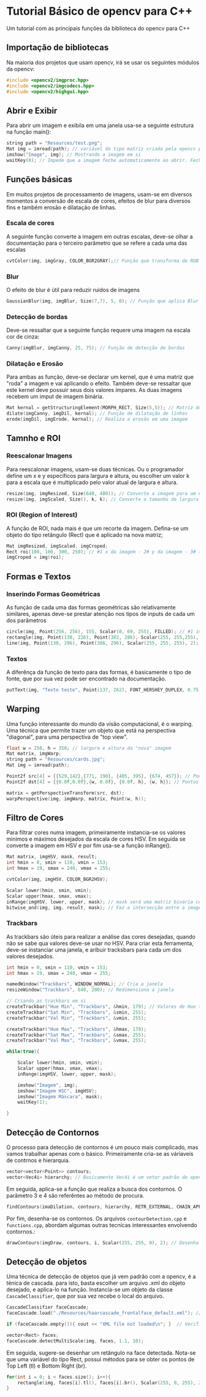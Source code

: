 # Tutorial Básico de opencv para C++
Um tutorial com as principais funções da biblioteca do opencv para C++

## Importação de bibliotecas
Na maioria dos projetos que usam opencv, irá se usar os seguintes módulos da opencv:
```c++
#include <opencv2/imgproc.hpp>
#include <opencv2/imgcodecs.hpp>
#include <opencv2/highgui.hpp>
```

## Abrir e Exibir
Para abrir um imagem e exibila em uma janela usa-se a seguinte estrutura na função main():
```c++
string path = "Resources/test.png";
Mat img = imread(path); // variável do tipo matriz criada pela opencv para lidar com imagens
imshow("Image", img); // Mostrando a imagem em si
waitKey(0); // Impede que a imagem feche automaticamente ao abrir. Fecha ao clicar qualquer botão
```

## Funções básicas
Em muitos projetos de processamento de imagens, usam-se em diversos momentos a conversão de escala de cores, efeitos de blur para diversos fins e também erosão e dilatação de linhas.
### Escala de cores
A seguinte função converte a imagem em outras escalas, deve-se olhar a documentação para o terceiro parâmetro que se refere a cada uma das escalas
```c++
cvtColor(img, imgGray, COLOR_BGR2GRAY);// Função que transforma de RGB para cinza
```
### Blur
O efeito de blur é útil para reduzir ruidos de imagens
```c++
GaussianBlur(img, imgBlur, Size(7,7), 5, 0); // Função que aplica Blur na imagem
```
### Detecção de bordas
Deve-se ressaltar que a seguinte função requere uma imagem na escala cor de cinza:
```c++
Canny(imgBlur, imgCanny, 25, 75); // Função de detecção de bordas
```
### Dilatação e Erosão
Para ambas as função, deve-se declarar um kernel, que é uma matriz que "roda" a imagem e vai aplicando o efeito. Também deve-se ressaltar que este kernel deve possuir seus dois valores ímpares. As duas imagens recebem um imput de imagem binária.
```c++
Mat kernal = getStructuringElement(MORPH_RECT, Size(5,5)); // Matriz do kernel
dilate(imgCanny, imgDil, kernal); // Função de dilatação de linhas
erode(imgDil, imgErode, kernal); // Realiza a erosão em uma imagem
```
## Tamnho e ROI
### Reescalonar Imagens
Para reescalonar imagens, usam-se duas técnicas. Ou o programador define um x e y específicos para largura e altura, ou escolher um valor k para a escala que é multiplicado pelo valor atual de largura e altura.
```c++
resize(img, imgResized, Size(640, 480)); // Converte a imagem para um número específico de largura e altura
resize(img, imgScaled, Size(), k, k); // Converte o tamanho da largura e altura da imagem, em proporcional a um número
```
### ROI (Region of Interest)
A função de ROI, nada mais é que um recorte da imagem. Defina-se um objeto do tipo retângulo (Rect) que é aplicado na nova matriz;
```c++
Mat imgResized, imgScaled, imgCroped;
Rect roi(100, 100, 300, 250); // #1 x da imagem - 2# y da imagem - 3# tamanho x da ROI - 4# tamnho y da ROI
imgCroped = img(roi);
```
## Formas e Textos
### Inserindo Formas Geométricas
As função de cada uma das formas geométricas são relativamente similares, apenas deve-se prestar atenção nos tipos de inputs de cada um dos parâmetros
```c++
circle(img, Point(256, 256), 155, Scalar(0, 69, 255), FILLED); // #1 imagem input - #2 Centro do circulo - #3 raio - #4 Cor - #5 Grossura [FILLED para preencher]
rectangle(img, Point(130, 226), Point(382, 286), Scalar(255, 255,255), FILLED); // #1 imagem input - #2 Ponto Incial - #3 Ponto Final - #4 Cor - #5 Grossura [FILLED para preencher]
line(img, Point(130, 296), Point(386, 296), Scalar(255, 255, 255), 2); // #1 imagem input - #2 Ponto Incial - #3 Ponto Final - #4 Cor - #5 Grossura
```
### Textos
A diferênça da função de texto para das formas, é basicamente o tipo de fonte, que por sua vez pode ser encontrado na documentação.
```c++
putText(img, "Texto teste", Point(137, 262), FONT_HERSHEY_DUPLEX, 0.75, Scalar(0, 69, 255), 2); // #1 imagem input - #2 Texto - #3 Ponto Inicial - #4 Fonte - #5 Cor - #6 Grossura
```
## Warping 
Uma função interessante do mundo da visão computacional, é o warping. Uma técnica que permite trazer um objeto que está na perspectiva "diagonal", para uma perspectiva de "top view".
```c++
float w = 250, h = 350; // largura e altura da "nova" imagem
Mat matrix, imgWarp;
string path = "Resources/cards.jpg";
Mat img = imread(path);

Point2f src[4] = {{529,142},{771, 190}, {405, 395}, {674, 457}}; // Pontos float da imagem fonte
Point2f dst[4] = {{0.0f,0.0f},{w, 0.0f}, {0.0f, h}, {w, h}}; // Pontos finais da imagem final 

matrix = getPerspectiveTransform(src, dst);
warpPerspective(img, imgWarp, matrix, Point(w, h));
```
## Filtro de Cores
Para filtrar cores numa imagem, primeiramente instancia-se os valores minimos e máximos desejados da escala de cores HSV. Em seguida se converte a imagem em HSV e por fim usa-se a função inRange().
```c++
Mat matrix, imgHSV, mask, result; 
int hmin = 0, smin = 110, vmin = 153;
int hmax = 19, smax = 240, vmax = 255;

cvtColor(img, imgHSV, COLOR_BGR2HSV);

Scalar lower(hmin, smin, vmin);
Scalar upper(hmax, smax, vmax);
inRange(imgHSV, lower, upper, mask); // mask será uma matriz binária com os valores que estão de acordo com o filtro inRange()
bitwise_and(img, img, result, mask); // Faz a intersecção entre a imagem original e a máscara
```
### Trackbars
As trackbars são úteis para realizar a análise das cores desejadas, quando não se sabe qua valores deve-se usar no HSV. Para criar esta ferramenta, deve-se instanciar uma janela, e aribuir tracksbars para cada um dos valores desejados.
```c++
int hmin = 0, smin = 110, vmin = 153;
int hmax = 19, smax = 240, vmax = 255;

namedWindow("Trackbars", WINDOW_NORMAL); // Cria a janela
resizeWindow("Trackbars", 640, 200); // Redimensiona a janela

// Criando as trackbars em si
createTrackbar("Hue Min", "Trackbars", &hmin, 179); // Valores de Hue tem o máximo de 180
createTrackbar("Sat Min", "Trackbars", &smin, 255);
createTrackbar("Val Min", "Trackbars", &vmin, 255);

createTrackbar("Hue Max", "Trackbars", &hmax, 179);
createTrackbar("Sat Max", "Trackbars", &smax, 255);
createTrackbar("Val Max", "Trackbars", &vmax, 255);

while(true){

    Scalar lower(hmin, smin, vmin);
    Scalar upper(hmax, smax, vmax);
    inRange(imgHSV, lower, upper, mask);

    imshow("Imagem", img);
    imshow("Imagem HSC", imgHSV);
    imshow("Imagem Máscara", mask);
    waitKey(1);

}
```
## Detecção de Contornos
O processo para detecção de contornos é um pouco mais complicado, mas vamos trabalhar apenas com o básico. Primeiramente cria-se as váriaveis de contrnos e hierarquia.
```c++
vector<vector<Point>> contours;
vector<Vec4i> hierarchy; // Basicamente Vec4i é um vetor padrão do opencv que possui 4 ints
```
Em seguida, aplica-se a função que realiza a busca dos contornos. O parâmetro 3 e 4 são referêntes ao método de procura.
```c++
findContours(imaDilation, contours, hierarchy, RETR_EXTERNAL, CHAIN_APPROX_SIMPLE); // Encontra os contornos
```
Por fim, desenha-se os contornos. Os arquivos `contourDetection.cpp` e `functions.cpp`, abordam algumas outras tecnicas interessantes envolvendo contornos.:
```c++
drawContours(imgDraw, contours, i, Scalar(255, 255, 0), 2); // Desenha os contornos #1 imagem final - 2# variável dos contornos - #3 cor - 4# grossura
```
## Detecção de objetos
Uma técnica de detecção de objetos que já vem padrão com a opencv, é a ténica de cascada. para isto, basta escolher um arquivo .xml do objeto desejado, e aplica-lo na função. Instancia-se um objeto da classe `CascadeClassifier`, que por sua vez recebe o local do arquivo.
```c++
CascadeClassifier faceCascade;
faceCascade.load("./Resources/haarcascade_frontalface_default.xml"); // abre o arquivo .xml

if (faceCascade.empty()){ cout << "XML file not loaded\n"; }  // Verifica se conseguiu abrir/encontrar o arquivo

vector<Rect> faces;
faceCascade.detectMultiScale(img, faces, 1.1, 10);
```
Em seguida, sugere-se desenhar um retângulo na face detectada. Nota-se que uma variável do tipo Rect, possui métodos para se obter os pontos de Top Left (tl) e Bottom Right (br).
```c++
for(int i = 0; i < faces.size(); i++){
    rectangle(img, faces[i].tl(), faces[i].br(), Scalar(255, 0, 255), 2); // #1 imagem input - #2 Ponto Incial - #3 Ponto Final - #4 Cor - #5 Grossura [FILLED para preencher]
}
```
